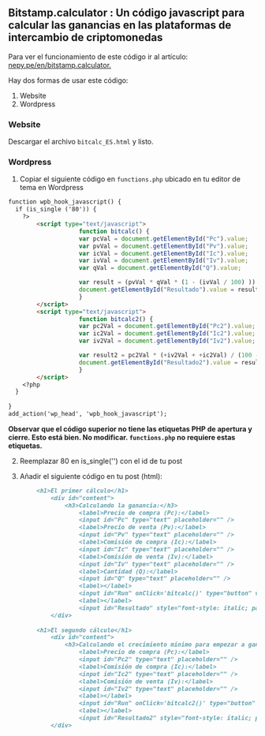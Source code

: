 ## Bitstamp.calculator : Un código javascript para calcular las ganancias en las plataformas de intercambio de criptomonedas
Para ver el funcionamiento de este código ir al artículo: [nepy.pe/en/bitstamp.calculator.](http://www.nepy.pe/es/cripto/invertir-en-criptomonedas-la-matematica-basica-para-empezar-a-ganar/) 

Hay dos formas de usar este código:
1. Website
2. Wordpress

### Website

Descargar el archivo `bitcalc_ES.html` y listo.

### Wordpress

1. Copiar el siguiente código en `functions.php` ubicado en tu editor de tema en Wordpress
```markdown
function wpb_hook_javascript() {
  if (is_single ('80')) { 
    ?>
        <script type="text/javascript">
                    function bitcalc() {
					var pcVal = document.getElementById("Pc").value;
					var pvVal = document.getElementById("Pv").value;
					var icVal = document.getElementById("Ic").value;
					var ivVal = document.getElementById("Iv").value;
					var qVal = document.getElementById("Q").value;

					var result = (pvVal * qVal * (1 - (ivVal / 100) )) - (pcVal * qVal * (1 + (icVal / 100) ));
					document.getElementById("Resultado").value = result;
				    }
        </script>
		<script type="text/javascript">
                    function bitcalc2() {
					var pc2Val = document.getElementById("Pc2").value;
					var ic2Val = document.getElementById("Ic2").value;
					var iv2Val = document.getElementById("Iv2").value;

					var result2 = pc2Val * (+iv2Val + +ic2Val) / (100 - (1*iv2Val)) ;
					document.getElementById("Resultado2").value = result2;
				    }
        </script>
    <?php
  }
	  
}
add_action('wp_head', 'wpb_hook_javascript');
```
**Observar que el código superior no tiene las etiquetas PHP de apertura y cierre. Esto está bien. No modificar. `functions.php` no requiere estas etiquetas.**

2. Reemplazar 80 en is_single('') con el id de tu post 

3. Añadir el siguiente código en tu post (html):
```markdown
        <h1>El primer cálculo</h1>
            <div id="content">
                <h3>Calculando la ganancia:</h3>
                    <label>Precio de compra (Pc):</label>
                    <input id="Pc" type="text" placeholder="" />
                    <label>Precio de venta (Pv):</label>
                    <input id="Pv" type="text" placeholder="" />
                    <label>Comisión de compra (Ic):</label>
                    <input id="Ic" type="text" placeholder="" />
                    <label>Comisión de venta (Iv):</label>
                    <input id="Iv" type="text" placeholder="" />
                    <label>Cantidad (Q):</label>
                    <input id="Q" type="text" placeholder="" />
                    <label></label>
                    <input id="Run" onClick='bitcalc()' type="button" value="Calcular" />
                    <label></label>
                    <input id="Resultado" style="font-style: italic; padding-left: -2px;" readonly="readonly" type="text" value="La ganancia es..." />
            </div>
        
        <h1>El segundo cálculo</h1>
            <div id="content">
                <h3>Calculando el crecimiento mínimo para empezar a ganar:</h3>
                    <label>Precio de compra (Pc):</label>
                    <input id="Pc2" type="text" placeholder="" />
                    <label>Comisión de compra (Ic):</label>
                    <input id="Ic2" type="text" placeholder="" />
                    <label>Comisión de venta (Iv):</label>
                    <input id="Iv2" type="text" placeholder="" />
                    <label></label>
                    <input id="Run" onClick='bitcalc2()' type="button" value="Calcular" />
                    <label></label>
                    <input id="Resultado2" style="font-style: italic; padding-left: -2px;" readonly="readonly" type="text" value="El crecimiento mínimo es..." />
            </div>
```


